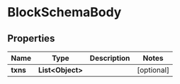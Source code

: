 

# BlockSchemaBody

## Properties

Name | Type | Description | Notes
------------ | ------------- | ------------- | -------------
**txns** | **List&lt;Object&gt;** |  |  [optional]



